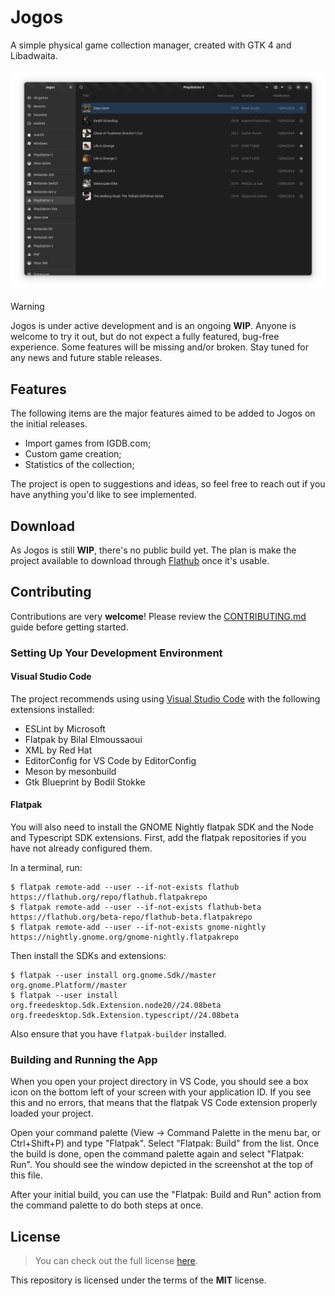 # Jogos

A simple physical game collection manager, created with GTK 4 and Libadwaita.

<p align="center">
  <picture style="width: 90%">
    <source media="(prefers-color-scheme: dark)" srcset="./.github/images/screenshot-dark.png">
    <source media="(prefers-color-scheme: light)" srcset="./.github/images/screenshot-light.png">
    <img alt="Screenshot of Jogos" src="./.github/images/screenshot-dark.png">
  </picture>
</p>

> [!WARNING]
> Jogos is under active development and is an ongoing **WIP**. Anyone is welcome
> to try it out, but do not expect a fully featured, bug-free experience. Some
> features will be missing and/or broken. Stay tuned for any news and future
> stable releases.

## Features

The following items are the major features aimed to be added to Jogos on the
initial releases.

- Import games from IGDB.com;
- Custom game creation;
- Statistics of the collection;

The project is open to suggestions and ideas, so feel free to reach out
if you have anything you'd like to see implemented.

## Download

As Jogos is still **WIP**, there's no public build yet. The plan is make
the project available to download through [Flathub] once it's usable.

[Flathub]: https://flathub.org/

## Contributing

Contributions are very **welcome**! Please review the [CONTRIBUTING.md] guide
before getting started.

[CONTRIBUTING.md]: CONTRIBUTING.md

### Setting Up Your Development Environment

#### Visual Studio Code

The project recommends using using [Visual Studio Code] with the following
extensions installed:

- ESLint by Microsoft
- Flatpak by Bilal Elmoussaoui
- XML by Red Hat
- EditorConfig for VS Code by EditorConfig
- Meson by mesonbuild
- Gtk Blueprint by Bodil Stokke

[Visual Studio Code]: https://flathub.org/apps/com.visualstudio.code

#### Flatpak

You will also need to install the GNOME Nightly flatpak SDK and the Node and
Typescript SDK extensions. First, add the flatpak repositories if you have
not already configured them.

In a terminal, run:

```console
$ flatpak remote-add --user --if-not-exists flathub https://flathub.org/repo/flathub.flatpakrepo
$ flatpak remote-add --user --if-not-exists flathub-beta https://flathub.org/beta-repo/flathub-beta.flatpakrepo
$ flatpak remote-add --user --if-not-exists gnome-nightly https://nightly.gnome.org/gnome-nightly.flatpakrepo
```

Then install the SDKs and extensions:

```console
$ flatpak --user install org.gnome.Sdk//master org.gnome.Platform//master
$ flatpak --user install org.freedesktop.Sdk.Extension.node20//24.08beta org.freedesktop.Sdk.Extension.typescript//24.08beta
```

Also ensure that you have `flatpak-builder` installed.

### Building and Running the App

When you open your project directory in VS Code, you should see a box icon on
the bottom left of your screen with your application ID. If you see this and
no errors, that means that the flatpak VS Code extension properly loaded
your project.

Open your command palette (View -> Command Palette in the menu bar, or
Ctrl+Shift+P) and type "Flatpak". Select "Flatpak: Build" from the list.
Once the build is done, open the command palette again and select
"Flatpak: Run". You should see the window depicted in the screenshot
at the top of this file.

After your initial build, you can use the "Flatpak: Build and Run" action
from the command palette to do both steps at once.

## License

> You can check out the full license [here](LICENSE).

This repository is licensed under the terms of the **MIT** license.
